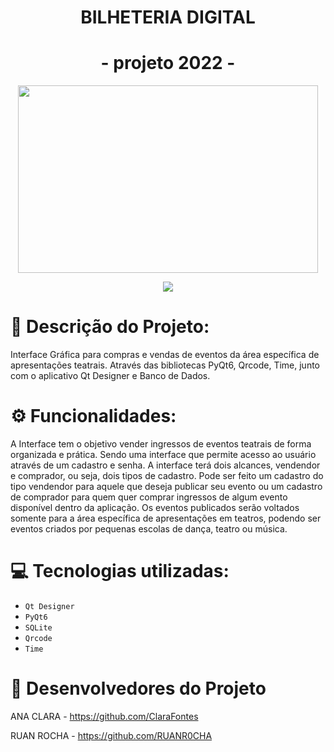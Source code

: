 <h1 align="center">  BILHETERIA DIGITAL  </h1>
<h1 align="center">   - projeto 2022 - </h1>

<p align = "center">
<img src="https://user-images.githubusercontent.com/107974193/177388710-bcd47032-046c-44bf-94ba-ec90bd4db534.png" height="300" width="480">
</p>

<p align = "center">
<img src="http://img.shields.io/static/v1?label=STATUS&message=EM%20DESENVOLVIMENTO&color=GREEN&style=for-the-badge"/>
</p>

 
# 📝 Descrição do Projeto:
 
 Interface Gráfica para compras e vendas de eventos da área específica de apresentações teatrais. Através das bibliotecas PyQt6, Qrcode, Time, junto com o aplicativo Qt Designer e Banco de Dados. 
 
# ⚙️ Funcionalidades:
 
 A Interface tem o objetivo vender ingressos de eventos teatrais de forma organizada e prática. Sendo uma interface que permite acesso ao usuário através de um cadastro e senha. A interface terá dois alcances, vendendor e comprador, ou seja, dois tipos de cadastro. Pode ser feito um cadastro do tipo vendendor para aquele que deseja publicar seu evento ou um cadastro de comprador para quem quer comprar ingressos de algum evento disponível dentro da aplicação. Os eventos publicados serão voltados somente para a área específica de apresentações em teatros, podendo ser eventos criados por pequenas escolas de dança, teatro ou música. 

# 💻 Tecnologias utilizadas:

- ``Qt Designer``
- ``PyQt6``
- ``SQLite``
- ``Qrcode``
- ``Time``


# 👥 Desenvolvedores do Projeto

 ANA CLARA - https://github.com/ClaraFontes
 
 RUAN ROCHA - https://github.com/RUANR0CHA